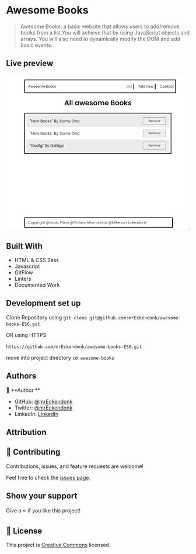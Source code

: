 # Awesome Books

> Awesome Books: a basic website that allows users to add/remove books from a list.You will achieve that by using JavaScript objects and arrays. You will also need to dynamically modify the DOM and add basic events.

## Live preview


![screenshot](./awesomebook.png)

## Built With

- HTML & CSS Sass
- Javascript
- GitFlow
- Linters
- Documented Work

## Development set up

Clone Repository using
`git clone git@github.com:mrEckendonk/awesome-books-ES6.git`

OR using HTTPS

`https://github.com/mrEckendonk/awesome-books-ES6.git`

move into project directory
`cd awesome-books`

## Authors

👤 **Author **

- GitHub: [@mrEckendonk](https://github.com/mrEckendonk)
- Twitter: [@mrEckendonk](https://twitter.com/mrEckendonk)
- LinkedIn: [LinkedIn](https://www.linkedin.com/in/mike-van-eckendonk/)

## Attribution

## 🤝 Contributing

Contributions, issues, and feature requests are welcome!

Feel free to check the [issues page](../../issues/).

## Show your support

Give a ⭐️ if you like this project!

## 📝 License

This project is [Creative Commons](https://creativecommons.org/licenses/by-nc/4.0/legalcode) licensed.
